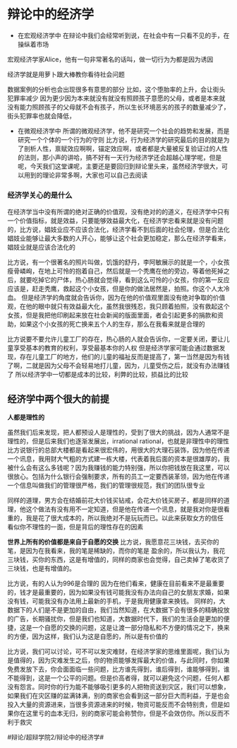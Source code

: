 # 辩论中的经济学
* 在宏观经济学中
在辩论中我们会经常听到说，在社会中有一只看不见的手，在操纵着市场

宏观经济学家Alice，他有一句非常著名的话叫，做一切行为为都是因为诱因

经济学就是用萝卜跟大棒教你看待社会问题

数据案例的分析也会出现很多有意思的部分
比如，这个堕胎率的上升，会让街头犯罪率减少
因为更少因为本来就没有就没有照顾孩子意愿的父母，或者是本来就没有能力照顾孩子的父母就不会有孩子，所以生长环境恶劣的孩子的数量减少了，街头犯罪率也就会降低，

* 在微观经济学中
所谓的微观经济学，他不是研究一个社会的趋势和发展，而是研究一个个体的一个行为的守则
比方说，行为经济学的研究最后的目的就是为了剖析人性，禀赋效应啊啊，锚定效应啊，或者都是大量被反复验证过的人性的法则，那小声的讲哈，搞不好有一天行为经济学还会超越心理学呢，但是呢，今天我们这堂课呢，主要还是要回归到辩论里头来，虽然经济学很大，可以用到的理论非常多啊，大家也可以自己去阅读

### 经济学关心的是什么
在经济学当中没有所谓的绝对正确的价值观，没有绝对的的道义，在经济学中只有一个价值指标，就是效益，只要能够效益最大化，在经济学忠看来就是没有问题的，比方说，娼妓业应不应该合法化，经济学看不到后面的社会伦理，但是合法化娼妓业能够让最大多数的人开心，能够让这个社会更加稳定，那么在经济学看来，娼妓业就是应该合法化的

比方说，有一个很著名的照片叫做，饥饿的舒丹，李阿敏展示的就是一个，小女孩瘦骨嶙峋，在地上可怜的抱着自己，然后就是一个秃鹰在他的旁边，等着他死掉之后，就要吃掉它的尸体，热心肠就会觉得，看到这么可怜的小女孩，你的第一反应应该是，赶走秃鹰，救起这个小女孩，但是你的做法居然是，拍照。你这个人太冷血。
但是经济学的角度就会告诉你，因为在他的价值观里面没有绝对争取的价值观，在他的眼中就只有效益最大化，虽然我很残忍，我只顾着拍照，没有救起这个女孩，但是我把他印刷起来放在社会新闻的版面里面，者会引起更多的捐款和资助，如果这个小女孩的死亡换来五个人的生存，那么在我看来就是合理的

比方说要不要允许儿童工厂的存在，热心肠的人就会告诉你，一定要关闭，要让儿童享受基本的教育的权利，享受最基本你的人权
但是经济学家可能会通过数据发现，存在儿童工厂的地方，他们的儿童的福祉反而是提高了，第一当然是因为有钱了啊，二就是因为父母不会轻易地打儿童，因为，儿童受伤之后，就没有办法赚钱了
所以经济学中一切都是成本的比较，利弊的比较，损益比的比较 

## 经济学中两个很大的前提
**人都是理性的**

虽然我们后来发现，把人都预设人是理性的，受到了很大的挑战，因为人通常不是理性的，但是后来我们也逐渐发展出，irrational rational，也就是非理性中的理性
比方说银行的总部大楼都是看起来很宏伟的，用很大的大理石装饰，因为他在传递一个讯息，我用财大气粗的方式建一栋大楼，代表着我后面的资本是很雄厚的，我被什么会有这么多钱呢？因为我赚钱的能力特别强，所以你把钱放在我这里，可以很放心。包括为什么银行会强制要求，所有的员工一定要西装革领，因为他在传递一个信息叫做我们的管理很严格，我们的管理很规范，我们的团队很专业

同样的道理，男方会在结婚前花大价钱买钻戒，会花大价钱买房子，都是同样的道理，他这个做法有没有用不一定知道，但是他在传递一个讯息，就是我对你是很看重的，我是花了很大成本的，所以我绝对不是玩玩而已。以此来获取女方的信任
看似你不理性的一面，但是背后的理性存在的因素

**世界上所有的价值都是来自于自愿的交换**
比方说，我愿意花三块钱，去买你的笔，是因为在我看来，我的笔是稀缺的，而你的笔是 盈余的，所以我认为，我花三块钱，买你的东西，这是有增值的，同样的商家也会觉得，自己卖掉了笔收货了三块钱，也是有增值的。

比方说，有的人认为996是合理的
因为在他们看来，健康在目前看来不是最重要的，钱才是最重要的，因为如果没有钱可能我没有办法向自己的女朋友求婚，如果没有钱，可能我没有办法用上最新的手机，于是我用健康拿来换钱。
同样的，大数据下的人们是不是更加的自由，我们当然知道，在大数据下会有很多的精确投放的广告，长期骚扰你，但是我们也知道，大数据时代下，我们的生活会是更加的便捷，这是一个自愿的交换的问题，这是让渡一部分隐私和不方便的情况之下，换来的方便，因为这样，我们认为这是自愿的，所以是有价值的

比方说，我们可以讨论，可不可以发灾难财，在经济学家的思维里面呢，我们认为是值得的，因为灾难发生之后，你的物资能够发挥最大的价值，与此同时，你如果免费发放下去，你会面面临一些问题，比方谁先得到，谁后得到，谁能够得到，谁不能得到，这是一个公平的问题。但是价高者得，就可以避免这个问题，任何人都没有怨言。同时你的行为能不能够吸引更多的人把物资送到灾区，我们可以想象，如果我们在灾区赚的盆满钵满，别的商家也会看到这一部分巨大而利益，于是也会投入大量的资源进来，当很多资源进来的时候，物资可能反而不会特别贵，但是如果你在这里亏的血本无归，别的商家可能会称赞你，但是不会效仿你。所以反而不利于救灾



















#辩论/超辩学院2/辩论中的经济学#
